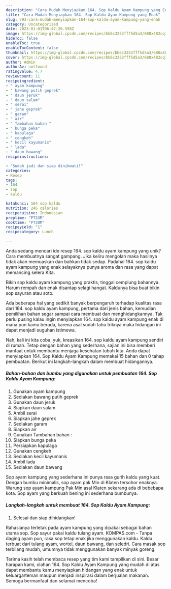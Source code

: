 ```yaml
---
description: "Cara Mudah Menyiapkan 164. Sop Kaldu Ayam Kampung yang Enak"
title: "Cara Mudah Menyiapkan 164. Sop Kaldu Ayam Kampung yang Enak"
slug: 793-cara-mudah-menyiapkan-164-sop-kaldu-ayam-kampung-yang-enak
category: Uncategorized
date: 2023-01-01T06:47:20.598Z
image: https://img-global.cpcdn.com/recipes/bb6c3252fff5d5a3/680x482cq70/164-sop-kaldu-ayam-kampung-foto-resep-utama.jpg
hideToc: false
enableToc: true
enableTocContent: false
thumbnail: https://img-global.cpcdn.com/recipes/bb6c3252fff5d5a3/680x482cq70/164-sop-kaldu-ayam-kampung-foto-resep-utama.jpg
cover: https://img-global.cpcdn.com/recipes/bb6c3252fff5d5a3/680x482cq70/164-sop-kaldu-ayam-kampung-foto-resep-utama.jpg
author: Admin
authorAv: notfound
ratingvalue: 4.7
reviewcount: 11
recipeingredient:
- " ayam kampung"
- " bawang putih geprek"
- " daun jeruk"
- " daun salam"
- " serai"
- " jahe geprek"
- " garam"
- " air"
- " Tambahan bahan "
- " bunga peka"
- " kapulaga"
- " cengkeh"
- " kecil kayumanis"
- " lada"
- " daun bawang"
recipeinstructions:

- "Sudah jadi dan siap dinikmati!"
categories:
- Resep
tags:
- 164
- sop
- kaldu

katakunci: 164 sop kaldu 
nutrition: 246 calories
recipecuisine: Indonesian
preptime: "PT33M"
cooktime: "PT38M"
recipeyield: "1"
recipecategory: Lunch

---
```





Anda sedang mencari ide resep 164. sop kaldu ayam kampung yang unik? Cara membuatnya sangat gampang. Jika keliru mengolah maka hasilnya tidak akan memuaskan dan bahkan tidak sedap. Padahal 164. sop kaldu ayam kampung yang enak selayaknya punya aroma dan rasa yang dapat memancing selera Kita.





Bikin sop kaldu ayam kampung yang praktis, tinggal cemplung bahannya. Harum rempah dan enak disantap selagi hangat. Kaldunya bisa buat bikin sop sayuran atau soto.

Ada beberapa hal yang sedikit banyak berpengaruh terhadap kualitas rasa dari 164. sop kaldu ayam kampung, pertama dari jenis bahan, kemudian pemilihan bahan segar sampai cara membuat dan menghidangkannya. Tak perlu pusing kalau ingin menyiapkan 164. sop kaldu ayam kampung enak di mana pun kamu berada, karena asal sudah tahu triknya maka hidangan ini dapat menjadi suguhan istimewa.






Nah, kali ini kita coba, yuk, kreasikan 164. sop kaldu ayam kampung sendiri di rumah. Tetap dengan bahan yang sederhana, sajian ini bisa memberi manfaat untuk membantu menjaga kesehatan tubuh kita. Anda dapat menyiapkan 164. Sop Kaldu Ayam Kampung memakai 15 bahan dan 0 tahap pembuatan. Berikut ini langkah-langkah dalam membuat hidangannya.

<!--inarticleads1-->

##### Bahan-bahan dan bumbu yang digunakan untuk pembuatan 164. Sop Kaldu Ayam Kampung:

1. Gunakan  ayam kampung
1. Sediakan  bawang putih geprek
1. Gunakan  daun jeruk
1. Siapkan  daun salam
1. Ambil  serai
1. Siapkan  jahe geprek
1. Sediakan  garam
1. Siapkan  air
1. Gunakan  Tambahan bahan :
1. Siapkan  bunga peka
1. Persiapkan  kapulaga
1. Gunakan  cengkeh
1. Sediakan  kecil kayumanis
1. Ambil  lada
1. Sediakan  daun bawang


Sop ayam kampung yang sederhana ini punya rasa gurih kaldu yang kuat. Dengan bumbu minimalis, sop ayam pak Min di Klaten tersohor enaknya. Warung sop ayam kampung Pak Min asal Klaten sekarang ada di bebebapa kota. Sop ayam yang berkuah bening ini sederhana bumbunya. 

<!--inarticleads2-->

##### Langkah-langkah untuk membuat 164. Sop Kaldu Ayam Kampung:


1. Selesai dan siap dihidangkan!

Rahasianya terletak pada ayam kampung yang dipakai sebagai bahan utama sop. Sop sayur pakai kaldu tulang ayam. KOMPAS.com - Tanpa daging ayam pun, rasa sop tetap enak jika menggunakan kaldu. Kaldu terbuat dari tulang ayam, wortel, daun bawang, dan seledri. Cara masak sop terbilang mudah, umumnya tidak menggunakan banyak minyak goreng. 

Terima kasih telah membaca resep yang tim kami tampilkan di sini. Besar harapan kami, olahan 164. Sop Kaldu Ayam Kampung yang mudah di atas dapat membantu kamu menyiapkan hidangan yang enak untuk keluarga/teman maupun menjadi inspirasi dalam berjualan makanan. Semoga bermanfaat dan selamat mencoba!
